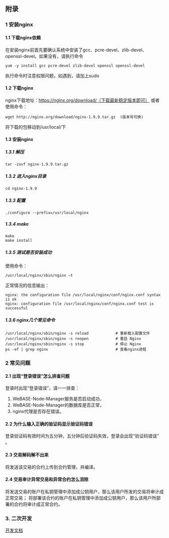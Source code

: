 ## 附录
### 1 安装nginx
#### 1.1 下载nginx依赖
在安装nginx前首先要确认系统中安装了gcc、pcre-devel、zlib-devel、openssl-devel。如果没有，请执行命令

	yum -y install gcc pcre-devel zlib-devel openssl openssl-devel
执行命令时注意权限问题，如遇到，请加上sudo
#### 1.2 下载nginx
nginx下载地址：https://nginx.org/download/（下载最新稳定版本即可）
或者使用命令：

	wget http://nginx.org/download/nginx-1.9.9.tar.gz  (版本号可换)
将下载的包移动到/usr/local/下
#### 1.3 安装nginx
##### 1.3.1 解压
	tar -zxvf nginx-1.9.9.tar.gz

##### 1.3.2 进入nginx目录

	cd nginx-1.9.9
##### 1.3.3 配置

	./configure --prefix=/usr/local/nginx

##### 1.3.4 make

	make
	make install
##### 1.3.5 测试是否安装成功
使用命令：

	/usr/local/nginx/sbin/nginx –t
正常情况的信息输出：

	nginx: the configuration file /usr/local/nginx/conf/nginx.conf syntax is ok
	nginx: configuration file /usr/local/nginx/conf/nginx.conf test is successful

##### 1.3.6 nginx几个常见命令
```shell
/usr/local/nginx/sbin/nginx -s reload            # 重新载入配置文件
/usr/local/nginx/sbin/nginx -s reopen            # 重启 Nginx
/usr/local/nginx/sbin/nginx -s stop              # 停止 Nginx
ps -ef | grep nginx                              # 查看nginx进程
```


### 2 常见问题
#### 2.1 出现“登录错误”怎么排查问题
登录时出现“登录错误”，请一一排查：
 1. WeBASE-Node-Manager服务是否启动成功，
 2. WeBASE-Node-Manager的数据库是否正常，
 3. nginx代理是否存在错误。
    
#### 2.2 为什么输入正确的验证码显示验证码错误
登录验证码有效时间为五分钟，五分钟后验证码失效，登录会出现“验证码错误” 。

#### 2.3 交易解码解不出来
将发送该交易的合约上传到合约管理，并编译。

#### 2.4 交易审计异常交易和异常合约怎么消除
将发送交易的账户在私钥管理中添加成公钥用户，那么该用户所发的交易将审计成正常交易；
将部署该合约的账户在私钥管理中添加成公钥用户，那么该用户所部署的合约将审计成正常合约。

### 3. 二次开发
[开发文档](./development.html)
